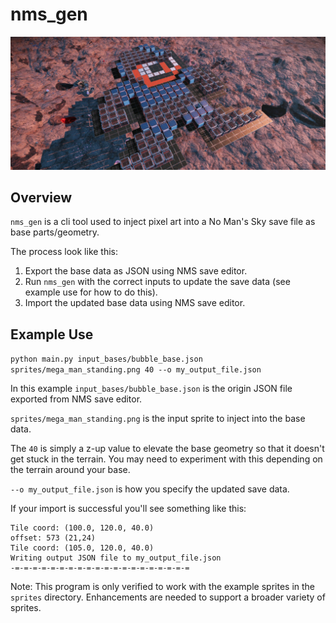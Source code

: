 # nms_gen

![Megaman as a No Man's Sky Base](screencaps/megaman.jpeg)

## Overview 

`nms_gen` is a cli tool used to inject pixel art into a No Man's Sky save file as base parts/geometry.

The process look like this:

1. Export the base data as JSON using NMS save editor.
2. Run `nms_gen` with the correct inputs to update the save data (see example use for how to do this).
3. Import the updated base data using NMS save editor.

## Example Use

`python main.py input_bases/bubble_base.json sprites/mega_man_standing.png 40 --o my_output_file.json`

In this example `input_bases/bubble_base.json` is the origin JSON file exported from NMS save editor.

`sprites/mega_man_standing.png` is the input sprite to inject into the base data.

The `40` is simply a z-up value to elevate the base geometry so that it doesn't get stuck in the terrain. You may need to experiment with this depending on the terrain around your base.

`--o my_output_file.json` is how you specify the updated save data.

If your import is successful you'll see something like this:

```
Tile coord: (100.0, 120.0, 40.0)
offset: 573 (21,24)
Tile coord: (105.0, 120.0, 40.0)
Writing output JSON file to my_output_file.json
-=-=-=-=-=-=-=-=-=-=-=-=-=-=-=-=-=-=-=-=
```

Note: This program is only verified to work with the example sprites in the `sprites` directory. Enhancements are needed to support a broader variety of sprites.

